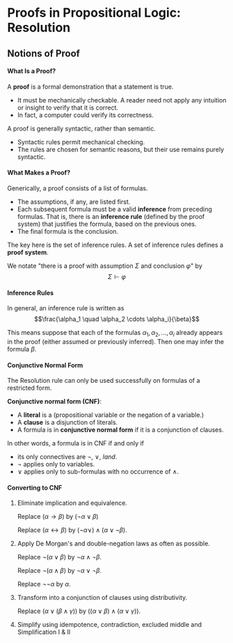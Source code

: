 # Proofs in Propositional Logic: Resolution

## Notions of Proof

#### What Is a Proof?

A **proof** is a formal demonstration that a statement is true.

*	It must be mechanically checkable. A reader need not apply any intuition or insight to verify that it is correct.
*	In fact, a computer could verify its correctness.

A proof is generally syntactic, rather than semantic.

*	Syntactic rules permit mechanical checking.
*	The rules are chosen for semantic reasons, but their use remains purely syntactic.

#### What Makes a Proof?

Generically, a proof consists of a list of formulas.

*	The assumptions, if any, are listed first.
*	Each subsequent formula must be a valid **inference** from preceding formulas.
	That is, there is an **inference rule** (defined by the proof system) that justifies the formula, based on the previous ones.
*	The final formula is the conclusion.

The key here is the set of inference rules. A set of inference rules defines a **proof system**.

We notate "there is a proof with assumption $\Sigma$ and conclusion $\varphi$" by
$$\Sigma \vdash \varphi$$

#### Inference Rules

In general, an inference rule is written as
$$\frac{\alpha_1 \quad \alpha_2 \cdots \alpha_i}{\beta}$$

This means suppose that each of the formulas $\alpha_1, \alpha_2,...,\alpha_i$ already appears in the proof (either assumed or previously inferred). Then one may infer the formula $\beta$.

#### Conjunctive Normal Form

The Resolution rule can only be used successfully on formulas of a restricted form.

**Conjunctive normal form (CNF)**:

*	A **literal** is a (propositional variable or the negation of a variable.)
*	A **clause** is a disjunction of literals.
*	A formula is in **conjunctive normal form** if it is a conjunction of clauses.

In other words, a formula is in CNF if and only if

*	its only connectives are $\lnot$, $\lor$, $land$.
*	$\lnot$ applies only to variables.
*	$\lor$ applies only to sub-formulas with no occurrence of $\land$.

#### Converting to CNF

1.	Eliminate implication and equivalence.

	Replace $(\alpha \rightarrow \beta)$ by $(\lnot \alpha \lor \beta)$

	Replace $(\alpha \leftrightarrow \beta)$ by $(\lnot \alpha \lor) \land (\alpha \lor \lnot \beta)$.

2.	Apply De Morgan's and double-negation laws as often as possible.
	
	Replace $\lnot (\alpha \lor \beta)$ by $\lnot \alpha \land \lnot \beta$.

	Replace $\lnot (\alpha \land \beta)$ by $\lnot \alpha \lor \lnot \beta$.

	Replace $\lnot \lnot \alpha$ by $\alpha$.

3.	Transform into a conjunction of clauses using distributivity.
	
	Replace $(\alpha \lor (\beta \land \gamma))$ by $((\alpha \lor \beta) \land (\alpha \lor \gamma))$.

4.	Simplify using idempotence, contradiction, excluded middle and Simplification I & II